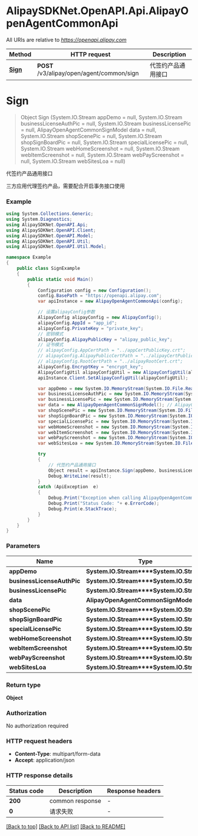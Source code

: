 # AlipaySDKNet.OpenAPI.Api.AlipayOpenAgentCommonApi

All URIs are relative to *https://openapi.alipay.com*

Method | HTTP request | Description
------------- | ------------- | -------------
[**Sign**](AlipayOpenAgentCommonApi.md#sign) | **POST** /v3/alipay/open/agent/common/sign | 代签约产品通用接口


<a name="sign"></a>
# **Sign**
> Object Sign (System.IO.Stream appDemo = null, System.IO.Stream businessLicenseAuthPic = null, System.IO.Stream businessLicensePic = null, AlipayOpenAgentCommonSignModel data = null, System.IO.Stream shopScenePic = null, System.IO.Stream shopSignBoardPic = null, System.IO.Stream specialLicensePic = null, System.IO.Stream webHomeScreenshot = null, System.IO.Stream webItemScreenshot = null, System.IO.Stream webPayScreenshot = null, System.IO.Stream webSitesLoa = null)

代签约产品通用接口

三方应用代理签约产品，需要配合开启事务接口使用

### Example
```csharp
using System.Collections.Generic;
using System.Diagnostics;
using AlipaySDKNet.OpenAPI.Api;
using AlipaySDKNet.OpenAPI.Client;
using AlipaySDKNet.OpenAPI.Model;
using AlipaySDKNet.OpenAPI.Util;
using AlipaySDKNet.OpenAPI.Util.Model;

namespace Example
{
    public class SignExample
    {
        public static void Main()
        {
            Configuration config = new Configuration();
            config.BasePath = "https://openapi.alipay.com";
            var apiInstance = new AlipayOpenAgentCommonApi(config);

            // 设置alipayConfig参数
            AlipayConfig alipayConfig = new AlipayConfig();
            alipayConfig.AppId = "app_id";
            alipayConfig.PrivateKey = "private_key";
            // 密钥模式
            alipayConfig.AlipayPublicKey = "alipay_public_key";
            // 证书模式
            // alipayConfig.AppCertPath = "../appCertPublicKey.crt";
            // alipayConfig.AlipayPublicCertPath = "../alipayCertPublicKey_RSA2.crt";
            // alipayConfig.RootCertPath = "../alipayRootCert.crt";
            alipayConfig.EncryptKey = "encrypt_key";
            AlipayConfigUtil alipayConfigUtil = new AlipayConfigUtil(alipayConfig);
            apiInstance.Client.SetAlipayConfigUtil(alipayConfigUtil);

            var appDemo = new System.IO.MemoryStream(System.IO.File.ReadAllBytes("/path/to/file.txt"));  // System.IO.Stream |  (optional) 
            var businessLicenseAuthPic = new System.IO.MemoryStream(System.IO.File.ReadAllBytes("/path/to/file.txt"));  // System.IO.Stream |  (optional) 
            var businessLicensePic = new System.IO.MemoryStream(System.IO.File.ReadAllBytes("/path/to/file.txt"));  // System.IO.Stream |  (optional) 
            var data = new AlipayOpenAgentCommonSignModel(); // AlipayOpenAgentCommonSignModel |  (optional) 
            var shopScenePic = new System.IO.MemoryStream(System.IO.File.ReadAllBytes("/path/to/file.txt"));  // System.IO.Stream |  (optional) 
            var shopSignBoardPic = new System.IO.MemoryStream(System.IO.File.ReadAllBytes("/path/to/file.txt"));  // System.IO.Stream |  (optional) 
            var specialLicensePic = new System.IO.MemoryStream(System.IO.File.ReadAllBytes("/path/to/file.txt"));  // System.IO.Stream |  (optional) 
            var webHomeScreenshot = new System.IO.MemoryStream(System.IO.File.ReadAllBytes("/path/to/file.txt"));  // System.IO.Stream |  (optional) 
            var webItemScreenshot = new System.IO.MemoryStream(System.IO.File.ReadAllBytes("/path/to/file.txt"));  // System.IO.Stream |  (optional) 
            var webPayScreenshot = new System.IO.MemoryStream(System.IO.File.ReadAllBytes("/path/to/file.txt"));  // System.IO.Stream |  (optional) 
            var webSitesLoa = new System.IO.MemoryStream(System.IO.File.ReadAllBytes("/path/to/file.txt"));  // System.IO.Stream |  (optional) 

            try
            {
                // 代签约产品通用接口
                Object result = apiInstance.Sign(appDemo, businessLicenseAuthPic, businessLicensePic, data, shopScenePic, shopSignBoardPic, specialLicensePic, webHomeScreenshot, webItemScreenshot, webPayScreenshot, webSitesLoa);
                Debug.WriteLine(result);
            }
            catch (ApiException  e)
            {
                Debug.Print("Exception when calling AlipayOpenAgentCommonApi.Sign: " + e.Message );
                Debug.Print("Status Code: "+ e.ErrorCode);
                Debug.Print(e.StackTrace);
            }
        }
    }
}
```

### Parameters

Name | Type | Description  | Notes
------------- | ------------- | ------------- | -------------
 **appDemo** | **System.IO.Stream****System.IO.Stream**|  | [optional] 
 **businessLicenseAuthPic** | **System.IO.Stream****System.IO.Stream**|  | [optional] 
 **businessLicensePic** | **System.IO.Stream****System.IO.Stream**|  | [optional] 
 **data** | **AlipayOpenAgentCommonSignModel**|  | [optional] 
 **shopScenePic** | **System.IO.Stream****System.IO.Stream**|  | [optional] 
 **shopSignBoardPic** | **System.IO.Stream****System.IO.Stream**|  | [optional] 
 **specialLicensePic** | **System.IO.Stream****System.IO.Stream**|  | [optional] 
 **webHomeScreenshot** | **System.IO.Stream****System.IO.Stream**|  | [optional] 
 **webItemScreenshot** | **System.IO.Stream****System.IO.Stream**|  | [optional] 
 **webPayScreenshot** | **System.IO.Stream****System.IO.Stream**|  | [optional] 
 **webSitesLoa** | **System.IO.Stream****System.IO.Stream**|  | [optional] 

### Return type

**Object**

### Authorization

No authorization required

### HTTP request headers

 - **Content-Type**: multipart/form-data
 - **Accept**: application/json


### HTTP response details
| Status code | Description | Response headers |
|-------------|-------------|------------------|
| **200** | common response |  -  |
| **0** | 请求失败 |  -  |

[[Back to top]](#) [[Back to API list]](../README.md#documentation-for-api-endpoints) [[Back to README]](../README.md)

